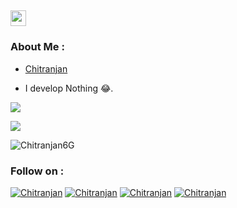 [<h2 align="left"><img src="https://media.giphy.com/media/hvRJCLFzcasrR4ia7z/giphy.gif" width="25px"></h2>](https://t.me/Chitranjan6G)

### About Me :

- [Chitranjan](https://t.me/Chitranjan6G)

- I develop Nothing 😂.


![](https://github-readme-stats.vercel.app/api?username=Chitranjan6G&theme=vue-dark&show_icons=true&count_private=true)

![](https://github-readme-stats.vercel.app/api/top-langs/?username=Chitranjan6G&theme=vue-dark&layout=compact&card_width=445&show_icons=true&count_private=true)




<p><img align="center" src="https://github-readme-streak-stats.herokuapp.com/?user=Chitranjan6G&theme=vue-dark&show_icons=true&count_private=true&" alt="Chitranjan6G" /></p>


### Follow on :
[![Chitranjan](https://img.icons8.com/fluent/48/000000/twitter.png)][twitter]
[![Chitranjan](https://img.icons8.com/fluent/48/000000/instagram-new.png)][instagram]
[![Chitranjan](https://img.icons8.com/fluent/48/000000/telegram-app.png)][telegram]
[![Chitranjan](https://img.icons8.com/fluent/48/000000/facebook-new.png)][facebook]



[twitter]: https://twitter.com/Chitranjan6G
[instagram]: https://instagram.com/Chitranjan6G
[telegram]: https://telegram.me/Chitranjan6G
[facebook]: https://www.facebook.com/chitranjanmahto.mahto.5
